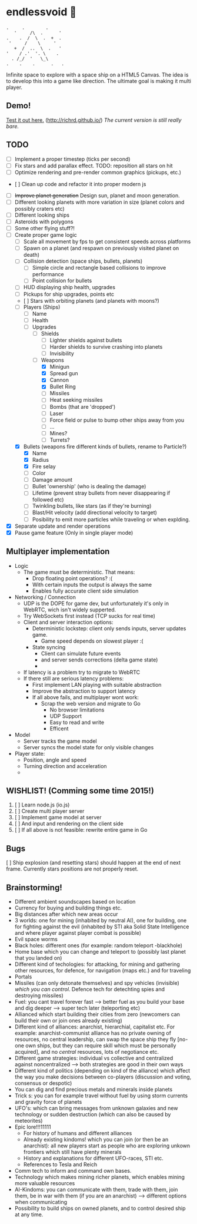 # endlessvoid :rocket:

    .     .        .    
       '     /\  .      '
    .    .  /  \  .  +  .
     '     /    \     '
       +  /  ..  \  .   '
    '    / .'  '. \    .
      . /_/  '   \_\
    .    .    .      .   .

Infinite space to explore with a space ship on a HTML5 Canvas.
The idea is to develop this into a game like direction.
The ultimate goal is making it multi player.

## Demo!

[Test it out here.](http://richrd.github.io/) (http://richrd.github.io/)
*The current version is still really bare.*


## TODO

* [ ] Implement a proper timestep (ticks per second)
* [ ] Fix stars and add parallax effect. TODO: reposition all stars on hit
* [ ] Optimize rendering and pre-render common graphics (pickups, etc.)
* [ ] Clean up code and refactor it into proper modern js
* [ ] ~~Improve planet generation~~ Design sun, planet and moon generation.
* [ ] Different looking planets with more variation in size (planet colors and possibly craters etc)
* [ ] Different looking ships
* [ ] Asteroids with polygons
* [ ] Some other flying stuff?!
* [ ] Create proper game logic
   * [ ] Scale all movement by fps to get consistent speeds across platforms
   * [ ] Spawn on a planet (and respawn on previously visited planet on death)
   * [ ] Collision detection (space ships, bullets, planets)
      * [ ] Simple circle and rectangle based collisions to improve performance
      * [ ] Point collision for bullets
   * [ ] HUD displaying ship health, upgrades
   * [ ] Pickups for ship upgrades, points etc
   * [ ] Stars with orbiting planets (and planets with moons?)
   * [ ] Players (Ships)
      * [ ] Name
      * [ ] Health
      * [ ] Upgrades
         * [ ] Shields
            * [ ] Lighter shields against bullets
            * [ ] Harder shields to survive crashing into planets
            * [ ] Invisibility
         * [ ] Weapons
            * [X] Minigun
            * [X] Spread gun
            * [X] Cannon
            * [X] Bullet Ring
            * [ ] Missiles
            * [ ] Heat seeking missiles
            * [ ] Bombs (that are 'dropped')
            * [ ] Laser
            * [ ] Force field or pulse to bump other ships away from you
            * [ ] ...
            * [ ] Mines?
            * [ ] Turrets?
            
   * [X] Bullets (weapons fire different kinds of bullets, rename to Particle?)
      * [X] Name
      * [X] Radius
      * [X] Fire selay
      * [ ] Color
      * [ ] Damage amount
      * [ ] Bullet 'ownership' (who is dealing the damage)
      * [ ] Lifetime (prevent stray bullets from never disappearing if followed etc)
      * [ ] Twinkling bullets, like stars (as if they're burning)
      * [ ] Blast/Hit velocity (add directional velocity to target) 
      * [ ] Posibility to emit more particles while traveling or when explding.
* [X] Separate update and render operations
* [X] Pause game feature (Only in single player mode)

## Multiplayer implementation
 * Logic
   * The game must be deterministic. That means:
     * Drop floating point operations? :(
     * With certain inputs the output is always the same
     * Enables fully accurate client side simulation 
 * Networking / Connection
   * UDP is the DOPE for game dev, but unfortunately it's only in WebRTC, wich isn't widely supperted.
   * Try WebSockets first instead (TCP sucks for real time)
   * Client and server interaction options:
     * Deterministic lockstep: client only sends inputs, server updates game.
       * Game speed depends on slowest player :(
     * State syncing
       * Client can simulate future events
       * and server sends corrections (delta game state)
       * 
   * If latency is a problem try to migrate to WebRTC
   * If there still are serious latency problems:
     * First implement LAN playing with suitable abstraction
     * Improve the abstraction to support latency
     * If all above fails, and multiplayer wont work:
       * Scrap the web version and migrate to Go
         * No browser limitations
         * UDP Support
         * Easy to read and write
         * Efficent
 * Model
   * Server tracks the game model
   * Server syncs the model state for only visible changes
 * Player state:
   * Position, angle and speed
   * Turning direction and acceleration
   * 

## WISHLIST! (Comming some time 2015!)
1. [ ] Learn node.js (io.js)
2. [ ] Create multi player server
3. [ ] Implement game model at server
4. [ ] And input and rendering on the client side
5. [ ] If all above is not feasible: rewrite entire game in Go

## Bugs
[ ] Ship explosion (and resetting stars) should happen at the end of next frame.
    Currently stars positions are not properly reset.

## Brainstorming!
 * Different ambient soundscapes based on location
 * Currency for buying and building things etc.
 * Big distances after which new areas occur
 * 3 worlds: one for mining (inhabited by neutral AI), one for building, one for fighting against the evil (inhabited by STI aka Solid State Intelligence and where player against player combat is possible)
 * Evil space worms
 * Black holes: different ones (for example: random teleport -blackhole)
 * Home base which you can change and teleport to (possibly last planet that you landed on)
 * Different kind of techologies: for attacking, for mining and gathering other resources, for defence, for navigation (maps etc.) and for traveling
 * Portals
 * Missiles (can only detonate themselves) and spy vehicles (invisible) _which you can control_. Defence tech for detechting spies and destroying missiles) 
 * Fuel: you cant travel forever fast --> better fuel as you build your base and dig deeper --> super tech later (teleporting etc)
 * Allianced which start building their cities from zero (newcomers can build their own or join ones already existing)
 * Different kind of alliances: anarchist, hierarchial, capitalist etc. For example: anarchist-communist alliance has no private owning of resources,
   no central leadership, can swap the space ship they fly [no-one own ships, but they can require skill which must be personally acquired], and no _central_ resources, lots of negotiance etc.
 * Different game strategies: individual vs collective and centralized against noncentralized --> both strategies are good in their own ways
 * Different kind of politics (depending on kind of the alliance) which affect the way you make decisions between co-players (discussion and voting, consensus or despotic) 
 * You can dig and find precious metals and minerals inside planets
 * Trick s: you can for example travel without fuel by using storm currents and gravity force of planets
 * UFO's: which can bring messages from unknown galaxies and new technology or sudden destruction (which can also be caused by meteorites)
 * Epic lore!!!11111
     * For history of humans and different alliances
     * Already existing kindoms! which you can join (or then be an anarchist): all new players start as people who are exploring unkown frontiers which still have plenty minerals
     * History and explanations for different UFO-races, STI etc.
     * References to Tesla and Reich
 * Comm tech to inform and command own bases.
 * Technology which makes mining richer planets, which enables mining more valuable resources 
 * AI-Kindoms: you can communicate with them, trade with them, join them, be in war with them (if you are an anarchist) --> different options when communicating  
 * Possibility to build ships on owned planets, and to control desired ship at any time.

